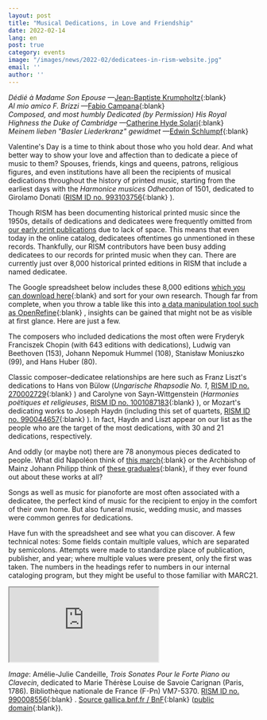 ```yaml
---
layout: post
title: "Musical Dedications, in Love and Friendship"
date: 2022-02-14
lang: en
post: true
category: events
image: "/images/news/2022-02/dedicatees-in-rism-website.jpg"
email: ''
author: ''
---
```


_Dédié à Madame Son Epouse_ —[Jean-Baptiste Krumpholtz](https://opac.rism.info/search?id=990035628&View=rism){:blank}  
_Al mio amico F. Brizzi_ —[Fabio Campana](https://opac.rism.info/search?id=1001183290&View=rism){:blank}   
_Composed, and most humbly Dedicated (by Permission) His Royal Highness the Duke of Cambridge_ —[Catherine Hyde Solari](https://opac.rism.info/search?id=1001183872&View=rism){:blank}   
_Meinem lieben "Basler Liederkranz" gewidmet_ —[Edwin Schlumpf](https://opac.rism.info/search?id=403001952&View=rism){:blank}   

Valentine's Day is a time to think about those who you hold dear. And what better way to show your love and affection than to dedicate a piece of music to them? Spouses, friends, kings and queens, patrons, religious figures, and even institutions have all been the recipients of musical dedications throughout the history of printed music, starting from the earliest days with the _Harmonice musices Odhecaton_ of 1501, dedicated to Girolamo Donati ([RISM ID no. 993103756](https://opac.rism.info/search?id=993103756&View=rism){:blank} ).  

Though RISM has been documenting historical printed music since the 1950s, details of dedications and dedicatees were frequently omitted from [our early print publications](/publications.html#series-a-inventories-of-musical-sources) due to lack of space. This means that even today in the online catalog, dedicatees oftentimes go unmentioned in these records. Thankfully, our RISM contributors have been busy adding dedicatees to our records for printed music when they can. There are currently just over 8,000 historical printed editions in RISM that include a named dedicatee.  

The Google spreadsheet below includes these 8,000 editions [which you can download here](https://docs.google.com/spreadsheets/d/1kT4bJEkS4kAtmz_LLobqtqq17sxwAkxUJzD9SiyAcrA/edit?usp=sharing){:blank}  and sort for your own research. Though far from complete, when you throw a table like this into [a data manipulation tool such as OpenRefine](https://openrefine.org/){:blank} , insights can be gained that might not be as visible at first glance. Here are just a few.  

The composers who included dedications the most often were Fryderyk Franciszek Chopin (with 643 editions with dedications), Ludwig van Beethoven (153), Johann Nepomuk Hummel (108), Stanisław Moniuszko (99), and Hans Huber (80).  

Classic composer–dedicatee relationships are here such as Franz Liszt's dedications to Hans von Bülow (_Ungarische Rhapsodie No. 1_, [RISM ID no. 270002729](https://opac.rism.info/search?id=270002729&View=rism){:blank} ) and Carolyne von Sayn-Wittgenstein (_Harmonies poëtiques et religieuses_, [RISM ID no. 1001087183](https://opac.rism.info/search?id=1001087183&View=rism){:blank} ), or Mozart's dedicating works to Joseph Haydn (including this set of quartets, [RISM ID no. 990044657](https://opac.rism.info/search?id=990044657&View=rism){:blank} ). In fact, Haydn and Liszt appear on our list as the people who are the target of the most dedications, with 30 and 21 dedications, respectively.  

And oddly (or maybe not) there are 78 anonymous pieces dedicated to people. What did Napoléon think of [this march](https://opac.rism.info/search?id=990071499&View=rism){:blank}  or the Archbishop of Mainz Johann Philipp think of [these graduales](https://opac.rism.info/search?id=1000000498&View=rism){:blank}, if they ever found out about these works at all?  

Songs as well as music for pianoforte are most often associated with a dedicatee, the perfect kind of music for the recipient to enjoy in the comfort of their own home. But also funeral music, wedding music, and masses were common genres for dedications.  

Have fun with the spreadsheet and see what you can discover. A few technical notes: Some fields contain multiple values, which are separated by semicolons. Attempts were made to standardize place of publication, publisher, and year; where multiple values were present, only the first was taken. The numbers in the headings refer to numbers in our internal cataloging program, but they might be useful to those familiar with MARC21.

<iframe src="https://docs.google.com/spreadsheets/d/e/2PACX-1vQ5xx_6Ypr-M0htsotfO6aBXoTJbKvMIxQQPYRJNzMlrnqZ8_3T-NX29keLAt0PMAuyslJRJTRS4BLS/pubhtml?widget=true&amp;headers=false"></iframe>  

_Image_: Amélie-Julie Candeille, _Trois Sonates Pour le Forte Piano ou Clavecin_, dedicated to  Marie Thérèse Louise de Savoie Carignan (Paris, 1786). Bibliothèque nationale de France (F-Pn) VM7-5370. [RISM ID no. 990008556](https://opac.rism.info/search?id=990008556&View=rism){:blank} . [Source gallica.bnf.fr / BnF](https://gallica.bnf.fr/ark:/12148/bpt6k1167218m){:blank}  ([public domain](https://gallica.bnf.fr/edit/und/conditions-dutilisation-des-contenus-de-gallica){:blank}).  
